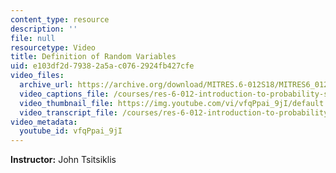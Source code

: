 ```yaml
---
content_type: resource
description: ''
file: null
resourcetype: Video
title: Definition of Random Variables
uid: e103df2d-7938-2a5a-c076-2924fb427cfe
video_files:
  archive_url: https://archive.org/download/MITRES.6-012S18/MITRES6_012S18_L05-02_300k.mp4
  video_captions_file: /courses/res-6-012-introduction-to-probability-spring-2018/7b37cb56fe5d5eed93e418007f9ca8f5_vfqPpai_9jI.vtt
  video_thumbnail_file: https://img.youtube.com/vi/vfqPpai_9jI/default.jpg
  video_transcript_file: /courses/res-6-012-introduction-to-probability-spring-2018/425678ae7e678053afa36002971e51bd_vfqPpai_9jI.pdf
video_metadata:
  youtube_id: vfqPpai_9jI
---
```


**Instructor:** John Tsitsiklis